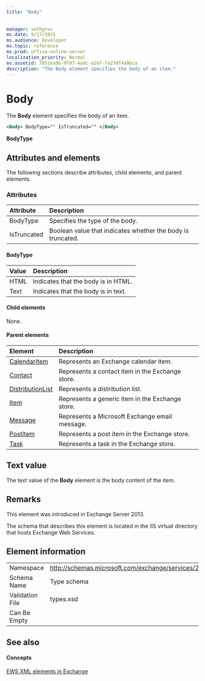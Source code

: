 ```yaml
---
title: "Body"
 
 
manager: sethgros
ms.date: 9/17/2015
ms.audience: Developer
ms.topic: reference
ms.prod: office-online-server
localization_priority: Normal
ms.assetid: 7851ea9b-9f87-4adc-a26f-7a27df4a9bca
description: "The Body element specifies the body of an item."
---
```


# Body

The **Body** element specifies the body of an item. 
  
```XML
<Body> BodyType="" IsTruncated="" </Body>
```

 **BodyType**
## Attributes and elements

The following sections describe attributes, child elements, and parent elements.
  
### Attributes

|**Attribute**|**Description**|
|:-----|:-----|
|BodyType  <br/> |Specifies the type of the body.  <br/> |
|IsTruncated  <br/> |Boolean value that indicates whether the body is truncated.  <br/> |
   
#### BodyType

|**Value**|**Description**|
|:-----|:-----|
|HTML  <br/> |Indicates that the body is in HTML.  <br/> |
|Text  <br/> |Indicates that the body is in text.  <br/> |
   
#### Child elements

None.
  
#### Parent elements

|**Element**|**Description**|
|:-----|:-----|
|[CalendarItem](calendaritem.md) <br/> |Represents an Exchange calendar item.  <br/> |
|[Contact](contact.md) <br/> |Represents a contact item in the Exchange store.  <br/> |
|[DistributionList](distributionlist.md) <br/> |Represents a distribution list.  <br/> |
|[Item](item.md) <br/> |Represents a generic item in the Exchange store.  <br/> |
|[Message](message-ex15websvcsotherref.md) <br/> |Represents a Microsoft Exchange email message.  <br/> |
|[PostItem](postitem.md) <br/> |Represents a post item in the Exchange store.  <br/> |
|[Task](task.md) <br/> |Represents a task in the Exchange store.  <br/> |
   
## Text value

The text value of the **Body** element is the body content of the item. 
  
## Remarks

This element was introduced in Exchange Server 2013.
  
The schema that describes this element is located in the IIS virtual directory that hosts Exchange Web Services.
  
## Element information

|||
|:-----|:-----|
|Namespace  <br/> |http://schemas.microsoft.com/exchange/services/2006/types  <br/> |
|Schema Name  <br/> |Type schema  <br/> |
|Validation File  <br/> |types.xsd  <br/> |
|Can Be Empty  <br/> ||
   
## See also

#### Concepts

[EWS XML elements in Exchange](ews-xml-elements-in-exchange.md)

